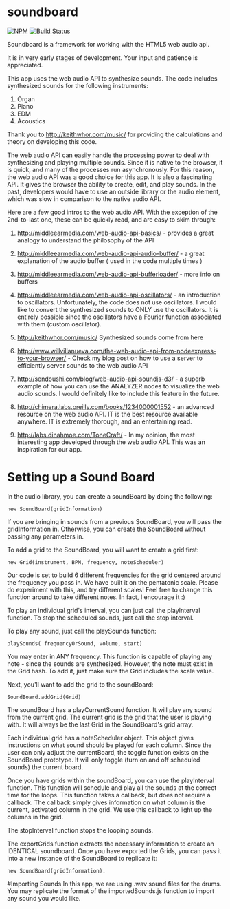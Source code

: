 soundboard
==========
[![NPM](https://nodei.co/npm/soundboard.png?mini=true)](https://nodei.co/npm/soundboard/)
[![Build Status](https://travis-ci.org/gMajr/soundboard.svg?branch=master)](https://travis-ci.org/gMajr/soundboard)

Soundboard is a framework for working with the HTML5 web audio api.

It is in very early stages of development. Your input and patience is appreciated.

This app uses the web audio API to synthesize sounds.  The code includes synthesized sounds for the following instruments:

1. Organ
2. Piano
3. EDM
4. Acoustics

Thank you to http://keithwhor.com/music/ for providing the calculations and theory on developing this code.  

The web audio API can easily handle the processing power to deal with synthesizing and playing multiple sounds.  Since it is native to the browser, it is quick, and many of the processes run asynchronously.  For this reason, the web audio API was a good choice for this app. It is also a fascinating API.  It gives the browser the ability to create, edit, and play sounds.  In the past, developers would have to use an outside library or the audio element, which was slow in comparison to the native audio API.  

Here are a few good intros to the web audio API.  With the exception of the 2nd-to-last one, these can be quickly read, and are easy to skim through:

1. http://middleearmedia.com/web-audio-api-basics/ - provides a great analogy to understand the philosophy of the API

2. http://middleearmedia.com/web-audio-api-audio-buffer/ - a great explanation of the audio buffer ( used in the code multiple times )

3. http://middleearmedia.com/web-audio-api-bufferloader/ - more info on buffers

4. http://middleearmedia.com/web-audio-api-oscillators/ - an introduction to oscillators.  Unfortunately, the code does not use oscillators.  I would like to convert the synthesized sounds to ONLY use the oscillators.  It is entirely possible since the oscillators have a Fourier function associated with them (custom oscillator).

5. http://keithwhor.com/music/ Synthesized sounds come from here

6. http://www.willvillanueva.com/the-web-audio-api-from-nodeexpress-to-your-browser/ - Check my blog post on how to use a server to efficiently server sounds to the web audio API

7. http://sendoushi.com/blog/web-audio-api-soundjs-d3/ - a superb example of how you can use the ANALYZER nodes to visualize the web audio sounds.  I would definitely like to include this feature in the future.

8. http://chimera.labs.oreilly.com/books/1234000001552 - an advanced resource on the web audio API.  IT is the best resource available anywhere.  IT is extremely thorough, and an entertaining read.

9. http://labs.dinahmoe.com/ToneCraft/ - In my opinion, the most interesting app developed through the web audio API.  This was an inspiration for our app.


# Setting up a Sound Board
In the audio library, you can create a soundBoard by doing the following: 

`new SoundBoard(gridInformation)`

If you are bringing in sounds from a previous SoundBoard, you will pass the gridInformation in.  Otherwise, you can create the SoundBoard without passing any parameters in.

To add a grid to the SoundBoard, you will want to create a grid first:

`new Grid(instrument, BPM, frequency, noteScheduler)`

Our code is set to build 6 different frequencies for the grid centered around the frequency you pass in.  We have built it on the pentatonic scale.  Please do experiment with this, and try different scales!  Feel free to change this function around to take different notes.  In fact, I encourage it :)

To play an individual grid's interval, you can just call the playInterval function.  To stop the scheduled sounds, just call the stop interval.

To play any sound, just call the playSounds function:

`playSounds( frequencyOrSound, volume, start)`

You may enter in ANY frequency.  This function is capable of playing any note - since the sounds are synthesized.  However, the note must exist in the Grid hash. To add it, just make sure the Grid includes the scale value.

Next, you'll want to add the grid to the soundBoard:

`SoundBoard.addGrid(Grid)`

The soundBoard has a playCurrentSound function.  It will play any sound from the current grid.  The current grid is the grid that the user is playing with.  It will always be the last Grid in the SoundBoard's grid array.

Each individual grid has a noteScheduler object.  This object gives instructions on what sound should be played for each column.  Since the user can only adjust the currentBoard, the toggle function exists on the SoundBoard prototype.  It will only toggle (turn on and off scheduled sounds) the current board.

Once you have grids within the soundBoard, you can use the playInterval function.  This function will schedule and play all the sounds at the correct time for the loops.  This function takes a callback, but does not require a callback.  The callback simply gives information on what column is the current, activated column in the grid.  We use this callback to light up the columns in the grid.

The stopInterval function stops the looping sounds.

The exportGrids function extracts the necessary information to create an IDENTICAL soundboard.  Once you have exported the Grids, you can pass it into a new instance of the SoundBoard to replicate it:

`new SoundBoard(gridInformation).`

#Importing Sounds
In this app, we are using .wav sound files for the drums.  You may replicate the format of the importedSounds.js function to import any sound you would like.
